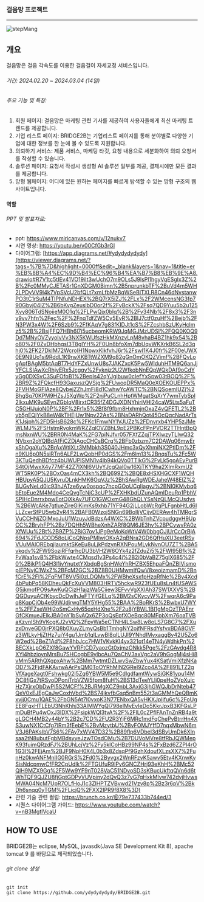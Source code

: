 ### 걸음망 프로젝트
---

![stepMang](https://github.com/ydydydydydy/stepMang_IoTproject/assets/140699908/ac5c6b2e-e3cd-4b54-b555-7b8b1d63a135)






## 개요
걸음망은 걸음 각속도를 이용한 걸음걸이 자세교정 서비스입니다.

###### 기간: 2024.02.20 ~ 2024.03.04 (14일)

###### 주요 기능 및 특징:

1. 회원 페이지: 걸음망은 마케팅 관련 기사를 제공하여 사용자들에게 최신 마케팅 트렌드를 제공합니다.
3. 기업 리스트 페이지: BRIDGE2B는 기업리스트 페이지를 통해 분야별로 다양한 기업에 대한 정보를 한 눈에 볼 수 있도록 지원합니다.
4. 의뢰하기 서비스: 제품 서비스, 마케팅 타깃, 요청 내용으로 세분화하여 의뢰 요청서를 작성할 수 있습니다.
5. 솔루션 페이지: 요청서 작성시 생성형 AI 솔루션 일부를 제공, 결제시에만 모든 결과를 제공합니다.
6. 망형 웹페이지: 어디에 있든 원하는 페이지를 빠르게 탐색할 수 있는 망형 구조의 웹사이트입니다.

#### 역할

###### PPT 및 발표자료:

* ppt: https://www.miricanvas.com/v/12nukv7
* 시연 영상: <https://youtu.be/v00CfGb3rGI>
* 다이어그램: [https://app.diagrams.net/#ydydydydydy](https://viewer.diagrams.net/?tags=%7B%7D&highlight=0000ff&edit=_blank&layers=1&nav=1&title=er%EB%8B%A4%EC%9D%B4%EC%96%B4%EA%B7%B8%EB%9E%A8.drawio#R7V1tc5tIEv41VO19iIt3wUchO7m9OLs5J9lsPl1hgyVqESgIx3Z%2B%2Fc0MMyCJETASr1GnXDGM0Bimn%2B5nprunkbTF%2BuVd4m5WH2LPDyVV9l4k7VpSVcU2bfQLt7xmLfbMzBqWSeBlTXLR8Cn46dNvstanwPO3tC1rSuM4TIPNfuNDHEX%2BQ7rX5iZJ%2FLx%2F2WMcensNG3fp790Gbvj04IZ%2B6bKvgZeuslbD0or2f%2FvBckX%2Fsq7QD9Yuu5b2u125Xvy806TdSNoiieM0O1q%2FLPwQjx0blq%2B%2Fv34Nb%2F8x3%2F3nv9vv7hfn%2Fec%2F%2FnqTdfZW5Cv5EyR%2BlJ7ctf0zuHf%2Bejb%2FN3PW3x4W%2F6Szb9%2FfKAqV7g83fKIDJt1cS%2FZcshbSzUKyHclmz5%2B%2BsjFFQ7HBh6l7j5ucbeomKRW9JqMGJMzUDSI%2FQQ0KOQ9Dd7MNyOVZyyoIvVv3NX5KWUfszHkMXnzvLpM8vhaB4BZ1hk9x54%2Bo80%2F0ZvDHbhgsI3T8gIYH%2F0Un8bfoXm7dbUqvWKXrkB6SL2d3qhj0%2FK27DkIM72WcroIH1NpwxKlkfvhJ6r%2FswI1K4J0fr%2F00eUWX0E9N9Uo1si9RddL1K9rwXKBTtWZXM9q82gGnOmOKQZVimf%2BFQvLogApfBAgM5btAqBT7HdYFZxUnwU8s7JAKZxcK5Pw5WIduhHTM9Q6anJjYFCLSIAwXcRhjvERx5Jcggy%2Fyknjz2U2WfkobNnEQpWQkDAf9oCdYyGg0DXSvC3SuFOfoB1%2BepIs42qYJgibuw0cIefYxSpw03tBOQ%2F%2BR9Z%2FQkcfH93GaxuszQVSjg%2FUwoqDR5MaQ0eXOEKOUEPPx%2FVHMoGFIAze8QybejZZhJmFi8d1CwhwYcAWTC%2BNQSoemIUZj%2BhgSq70KPM9HZsJ5XgWp%2F2njPuCLnhHptWMgatSqXrY7wmTybSpI2lkxuMK9uSEynZGbIqV8irxtCR35fZ4DGJXDNYhiriVHl24caW5Lts5aFuTC5GHlJujoN0P%2BF%2Fr1x5%2Bf8f9fbm8HxhmjnOxaZ4vQFETL2%2Byb5gEQjYkB8eW4kTHEjUw1Npv22As%2BNaDARhQot45OcQqcNadArTsK1Jsjph%2FD5HsB628c%2FKc1FmwNY1VJUZz%2FDnvrxb4YHP5zJMeWLMJ%2FSHstmRyokmWRZZglOVZBhL9pE2PBKcFPnPVOR2TTHntBpQmsNxnWU%2BRR0N4MaK%2FG7piNJfvr057FXfZZqjTPXIwzyTLIwQ32NVbxn2oYQIBdAfFiCZDjAgcCHCsBCrg%2BFb0zbzm7C2DAWq06mwErxShOgaXu%2BrAxWtlXLt3MMbkh3S040JHmc3xQyXhmiNX2PtlDm%2Fn9KU6p0N5siRTn6ALF2LwQobHP0dGS%2Fm6lm13%2BnqsTu%2Fc5W3KTuQedhBDfcz4bUWUPISMN1v4Ib94kQVo0TTIkG%2FvLk5goAEyPurBS4tOjMwxX4y77MF42Z7lXNl6VUyYJcgQaI0w16XjTKY9ha2XImRxmU2WT5RK0P%2BOxOas4mCX3kh%2BQ699Z%2BQE8xHSXHGCXF1WQHHBUpyA5QJU5KyruDLnkHMK6OqVJz%2BhSAwRgWDEJaheW48ElZ%2BUGvNeLd0ic93hJATze6yw0ospqc7hcpGOoUCgIjagyJ%2BNI0KMybq6bEtoEue2M4Mdo4CeQvgTcNjC3cUP%2FXHKbdUZunAQmIDeuRp1PbhVSPIHcDnrrxbpwEotOjXkAy7UFO1GWOxmG48GhQLYSsNzQLMcQUsdys%2B6WcAKe7gtlueZireGlKimKs9xhb71YF94G2jLLobWcRgPLFgnbHtLd6ILLZcerSfPU5wb2vR4%2BAFB0WzojSNGn69BolIjVCijvDERAw4hTMRgrSVuCCHNjZOlMxoJuU1WzuyJdBdzsA4WXC%2BWbTnhZVcpudggvH9UpCC%2BryhFP%2Bz7DQHh5WBheXnhZARf8QM6JE3hv%2BPCywvPA0zXfWUu%2Bt%2B9ZP%2BjG7ov1JPg9eMoKoWtV4W0bbgOJjUrCcOrBjA694%2FdJCOD58oLjCoQNpsPMIwiOKxA2qBNra2GD6QfHuXU3eetRSyVUuMAlOREbqjIaumktSKeEu8uLjkPdzynRXNPouMLykNvnOU7ZT%2BA5vkqdv%2FW9SoziRFfqrhcDU3bVH2W6OYk4z2fZduZi5%2FWI95Bfk%2FvWaa1svB%2FbkWwte4CMqsd1v3Ps4c4i%2B2i0bVaBZ75gIX685%2F0%2BjkPfjQ4H3l1jvYnutxtYXbdqBgSnHWeYhRHZBX5EhpaFQnZBIVismopIEPNvjC1WxZ%2BFcM2GC%2BZ8B0UHMwmIfQwV8xeoizmamD%2BnfCrE%2FI%2FqFMT8VV5l0zLDQMx%2FWBheXsxfpHzqRfNe%2By4Xcd4bPubPq58KDheuQkFcXuVVM803HRTV5hckwR923fUEu8sLn4tUSAWSG5jkmofPO9sAwKuQCizH1ajzWa5Ciiew3EFvvVgXXlAh37SW1XXVS%2BQGDuyuACfKbycDcDwIhJeFTYjfGELq%2BM2sCKycyW%2FwqrA6c9Paq8KqpCjOb4e99WJdjrwqTMY5YHg55%2BAA%2BoRKrS%2BwbxU7WYn%2FFZseWHj2oSmCxHy65oxHdXhe%2F2u8jYBWL1BI1gMpOzTPAEnrGfCKmueJElkJBA0nY1bSvAQx6ZP3oQsEpfXOeBqc80MFpbXm76oaTVBaKzvnISh9VKcgKJ2vVQ%2FpyWa5eCTNH4LSw8Lw8oLS7G8C7%2FXuzxDnveGD0jrPXQ8b0XuyZLmyQsBb1TmhgNY2ojfNFRsdYsfvxBDA8OVFz3WILkyHjZtHz7ujY4gu1Jmb1qILvwBl8qILUJl9YNhdIMvxaggBy42U5Zo6W2ed%2BeZ1Ad%2F8hbJcc7HW1VKvkKI4yx321ot14eTN4yWdhkPn%2BECXkLpO6ZXf8GawYVRFtCD7yaozGt0xjmzONkk5Pge%2FzGAvdg4R8XYi4hbzioynMrsBu7SHCogbE9ylbcAu7QaChV3axVgc2aV9hGogMj4sHi8vMm5ARthQXgpxAhw%2BMm7wtmtDZLwvSwZbwYux4KSatVmiXfzNKaOD7%2FjdFAKAvrwAArPsQM0ToOYRhMlN2GReI9Zco4A%2F891LTZ2gVfXageXagt0Fshwkg02I5Zq6YBW5M5e9CdlgdfamtWywSjGK81ypu14MDC8fjGx7tRSyoDPoniTrbVZW5fpm8fuH%2BS13dTeeYLlj0peHoZVpXuicHz7XjrxObDwPI5S2MCFf%2BJRMgXCZ9nbL3AxjG3jhGWQJbDrNteb47QeV0xEJEgCaJwCoxhVbd%2BS74jkvfbGsq5nBm552t3aGMMhQeQBmKxvjj0Cmu1QAE%2FbGN5At7I0vxoK3N77ENbxQA5vHKXJpIjfu6c%2FoUgEE8FgxHTLEbU3NhKhhj33AlMWYgQl798eIMyEvIeDo5KkrJpxB3KFGsLPmDuBfPu4wOxJ3IDX%2FsipkWQl3tvA%2F%2FlL0cZPflFAnTnZnRB4a9tgLGCH4MB2y44bY%2B2c7CD%2FU2R3YjF6MRc1mdFqChePvBtrrHn4XS3uwNX1CtCfg7lRm3fEebE%2BvMzytbU%2BvFOMJYffD7nqxMbwN6mV3J6PAKsIbV7S6%2FAy7xWV47D32%2B89flp6VDbel3dSByUmDk6XInsaa2tN8ubutFgbMBdsyyeJzwTOsdOMu%2B7DUVoMVre8tfRbJQWMepK93fuimQRzdFJ%2BUhLcjVz%2Fy5klCoHBz99NP4s%2FxBzd6ZZPI4rO1G3l%2FEjAm%2BJF9NpH0X4L0b3x8ZdsqPf9GzhXdoufXLzsXX7%2FunHz0kwANFMnIIG0RGrS%2Fd0%2Byvgx2WnRFzvK5awv5Etv4KXnwKySisNdcpmwCfFR2CpUdlk%2FTGUfuR9lPv6GNCZHrj93eKhH%2BMc52QlH9MZX9Gg%2F5Ww9YF9nT028VaC51NDvoSD3sKBucUkftqQVn6d6tWhTQF9QJZU8fjGptGDPyVUVpiny2dQyQ3z7yG7gHxkMIvw742dyjHvwsMWA04NcM7UpR7OLfHoJ1c3ZlHPTZVBvwd21Vzv8p%2Bz3r6pV%2BkDh6snqg0yTGM%2FLicjQ%2FXX2IPR9f8X8%3D)
* 관련 기술 관련 컬럼: https://brunch.co.kr/@79e737433b744ed/3
* 시퀀스 다이어그램 가이드: https://www.youtube.com/watch?v=nB3MgtIVcaU




## HOW TO USE
BRIDGE2B는 eclipse, MySQL, javasdk(Java SE Development Kit 8), apache tomcat 9 를 바탕으로 제작되었습니다.


###### git clone 생성

    git init
    git clone https://github.com/ydydydydydy/BRIDGE2B.git

